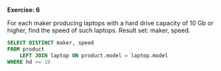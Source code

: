 **Exercise: 6**

For each maker producing laptops with a hard drive capacity of 10 Gb or higher, find the speed of such laptops. Result set: maker, speed.

```sql
SELECT DISTINCT maker, speed
FROM product
	LEFT JOIN laptop ON product.model = laptop.model
WHERE hd >= 10
```
